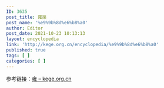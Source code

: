 ```yaml
---
ID: 3635
post_title: 雍渠
post_name: '%e9%9b%8d%e6%b8%a0'
author: Editor
post_date: 2021-10-23 10:13:13
layout: encyclopedia
link: 'http://kege.org.cn/encyclopedia/%e9%9b%8d%e6%b8%a0'
published: true
tags: [ ]
categories: [ ]
---
```

参考链接：<a href="http://kege.org.cn/encyclopedia/%e9%9b%8d">雍 – kege.org.cn</a>